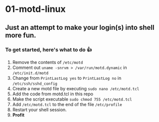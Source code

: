 # 01-motd-linux
Just an attempt to make your login(s) into shell more fun.
---
### To get started, here's what to do :+1:
1. Remove the contents of ```/etc/motd```
2. Comment out ```uname -snrvm > /var/run/motd.dynamic``` in ```/etc/init.d/motd```
3. Change from ```PrintLastLog yes``` to ```PrintLastLog no``` in ```/etc/ssh/sshd_config```
4. Create a new motd file by executing ```sudo nano /etc/motd.tcl```
5. Add the code from motd.tcl in this repo
6. Make the script executable ```sudo chmod 755 /etc/motd.tcl```
7. Add ```/etc/motd.tcl``` to the end of the file ```/etc/profile```
8. Restart your shell session.
9. **Profit**

